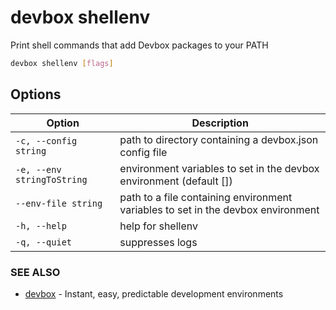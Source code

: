 # devbox shellenv

Print shell commands that add Devbox packages to your PATH

```bash
devbox shellenv [flags]
```

## Options

<!-- Markdown Table of Options -->
| Option | Description |
| --- | --- |
| `-c, --config string` | path to directory containing a devbox.json config file |
|  `-e, --env stringToString` |  environment variables to set in the devbox environment (default []) |
|  `--env-file string` | path to a file containing environment variables to set in the devbox environment |
| `-h, --help` | help for shellenv |
| `-q, --quiet` | suppresses logs |


### SEE ALSO

* [devbox](devbox.md)	 - Instant, easy, predictable development environments
